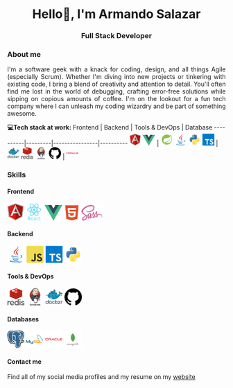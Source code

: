 <h1 align="center">Hello👋, I'm Armando Salazar</h1>
<h3 align="center">Full Stack Developer</h3>

### About me 

<p style="text-align: justify;">I'm a software geek with a knack for coding, design, and all things Agile (especially Scrum). Whether I'm diving into new projects or tinkering with existing code, I bring a blend of creativity and attention to detail. You'll often find me lost in the world of debugging, crafting error-free solutions while sipping on copious amounts of coffee. I'm on the lookout for a fun tech company where I can unleash my coding wizardry and be part of something awesome.</p>

**💻Tech stack at work:**
 Frontend | Backend | Tools & DevOps | Database 
----------|---------|----------------|----------
<img src="./images/angular.png" height="28"/> <img src="./images/vue.png" height="25"/> | <img src="./images/spring.png" height="28"/> <img src="./images/java.svg" height="28"/> <img src="./images/python.svg" height="28"/> <img src="./images/ts.svg" height="28"/> | <img src="./images/docker.svg" height="28"/> <img src="./images/redis.svg" height="28"/> <img src="./images/jenkins.png" height="28"/> <img src="./images/github.png" height="28"/> | <img src="./images/oracle.svg" height="28"/>



### Skills

#### Frontend

<img 
  src="images/angular.png" 
  alt="Angular"
  height="40"/>
<img 
  src="images/react.svg"
  alt="React"
  height="40"/>
<img 
  src="images/vue.png"
  alt="Vue"
  height="36"/>
<img 
  src="images/html.png"
  alt="Html"
  height="36"/>
<img 
  src="images/sass.png"
  alt="Sass"
  height="36"/>

#### Backend
<img 
  src="images/java.svg" 
  alt="java"
  height="40"/>
<img 
  src="images/js.svg" 
  alt="javascript"
  height="40"/>
<img 
  src="images/ts.svg" 
  alt="typescript"
  height="40"/>
<img 
  src="images/python.svg"
  alt="python"
  height="40"/>

#### Tools & DevOps

<img
  src="images/redis.svg"
  alt="redis"
  height="40"/>
<img 
  src="images/jenkins.png"
  alt="jenkins"
  height="40"/>
<img 
  src="images/docker.svg"
  alt="docker"
  height="40"/>
<img 
  src="images/github.png"
  alt="github"
  height="40"/>

#### Databases

<img 
  src="images/posgresql.png"
  alt="posgresql"
  height="40"/>
<img 
  src="images/mysql.svg"
  alt="mysql"
  height="40"/>
<img 
  src="images/oracle.svg"
  alt="oracle"
  height="40"/>
<img 
  src="images/mongo.png"
  alt="mongo"
  height="40"/>

#### Contact me
Find all of my social media profiles and my resume on my [website](https://armandosj.github.io/)

